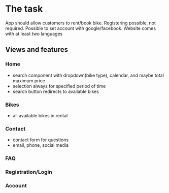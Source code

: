 # The task
App should allow customers to rent/book bike. Registering possible, not required.
Possible to set account with google/facebook.
Website comes with at least two languages

## Views and features
### Home
- search component with dropdown(bike type), calendar, and maybe total maximum price
- selection always for specified period of time
- search button redirects to available bikes

### Bikes
- all available bikes in rental

### Contact

- contact form for questions
- email, phone, social media

### FAQ

### Registration/Login

### Account
